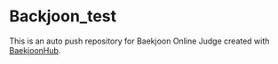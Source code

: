 # Backjoon_test
This is an auto push repository for Baekjoon Online Judge created with [BaekjoonHub](https://github.com/BaekjoonHub/BaekjoonHub).
